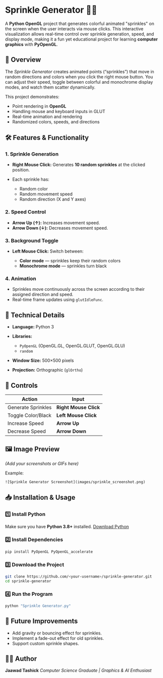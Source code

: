 
# Sprinkle Generator 🎨✨

A **Python OpenGL** project that generates colorful animated "sprinkles" on the screen when the user interacts via mouse clicks. This interactive visualization allows real-time control over sprinkle generation, speed, and display mode, making it a fun yet educational project for learning **computer graphics** with **PyOpenGL**.



## 📌 Overview

The *Sprinkle Generator* creates animated points (“sprinkles”) that move in random directions and colors when you click the right mouse button. You can adjust their speed, toggle between colorful and monochrome display modes, and watch them scatter dynamically.

This project demonstrates:

* Point rendering in **OpenGL**
* Handling mouse and keyboard inputs in GLUT
* Real-time animation and rendering
* Randomized colors, speeds, and directions



## 🛠 Features & Functionality

### 1. **Sprinkle Generation**

* **Right Mouse Click:** Generates **10 random sprinkles** at the clicked position.
* Each sprinkle has:

  * Random color
  * Random movement speed
  * Random direction (X and Y axes)

### 2. **Speed Control**

* **Arrow Up (↑):** Increases movement speed.
* **Arrow Down (↓):** Decreases movement speed.

### 3. **Background Toggle**

* **Left Mouse Click:** Switch between:

  * **Color mode** — sprinkles keep their random colors
  * **Monochrome mode** — sprinkles turn black

### 4. **Animation**

* Sprinkles move continuously across the screen according to their assigned direction and speed.
* Real-time frame updates using `glutIdleFunc`.



## 📐 Technical Details

* **Language:** Python 3
* **Libraries:**

  * `PyOpenGL` (OpenGL.GL, OpenGL.GLUT, OpenGL.GLU)
  * `random`
* **Window Size:** 500×500 pixels
* **Projection:** Orthographic (`glOrtho`)



## 🎯 Controls

| Action             | Input                 |
| ------------------ | --------------------- |
| Generate Sprinkles | **Right Mouse Click** |
| Toggle Color/Black | **Left Mouse Click**  |
| Increase Speed     | **Arrow Up**          |
| Decrease Speed     | **Arrow Down**        |



## 🖼 Image Preview

*(Add your screenshots or GIFs here)*

Example:

```
![Sprinkle Generator Screenshot](images/sprinkle_screenshot.png)
```



## 📥 Installation & Usage

### 1️⃣ Install Python

Make sure you have **Python 3.8+** installed.
[Download Python](https://www.python.org/downloads/)

### 2️⃣ Install Dependencies

```bash
pip install PyOpenGL PyOpenGL_accelerate
```

### 3️⃣ Download the Project

```bash
git clone https://github.com/<your-username>/sprinkle-generator.git
cd sprinkle-generator
```

### 4️⃣ Run the Program

```bash
python "Sprinkle Generator.py"
```



## 📌 Future Improvements

* Add gravity or bouncing effect for sprinkles.
* Implement a fade-out effect for old sprinkles.
* Support custom sprinkle shapes.


## 👨‍💻 Author

**Jaawad Tashick**
*Computer Science Graduate | Graphics & AI Enthusiast*

